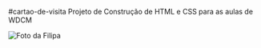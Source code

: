 #cartao-de-visita
Projeto de Construção de HTML e CSS para as aulas de WDCM

![Foto da Filipa](/qrcodeatualizado.png "QR code da Filipa")
